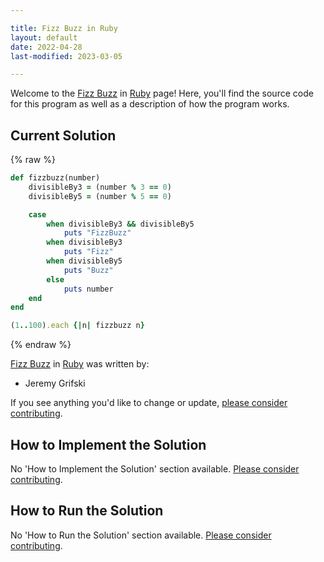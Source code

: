 ```yaml
---

title: Fizz Buzz in Ruby
layout: default
date: 2022-04-28
last-modified: 2023-03-05

---
```


Welcome to the [Fizz Buzz](https://sampleprograms.io/projects/fizz-buzz) in [Ruby](https://sampleprograms.io/languages/ruby) page! Here, you'll find the source code for this program as well as a description of how the program works.

## Current Solution

{% raw %}

```ruby
def fizzbuzz(number)
    divisibleBy3 = (number % 3 == 0)
    divisibleBy5 = (number % 5 == 0)

    case
        when divisibleBy3 && divisibleBy5
            puts "FizzBuzz"
        when divisibleBy3
            puts "Fizz"
        when divisibleBy5
            puts "Buzz"
        else 
            puts number
    end
end

(1..100).each {|n| fizzbuzz n}
```

{% endraw %}

[Fizz Buzz](https://sampleprograms.io/projects/fizz-buzz) in [Ruby](https://sampleprograms.io/languages/ruby) was written by:

- Jeremy Grifski

If you see anything you'd like to change or update, [please consider contributing](https://github.com/TheRenegadeCoder/sample-programs).

## How to Implement the Solution

No 'How to Implement the Solution' section available. [Please consider contributing](https://github.com/TheRenegadeCoder/sample-programs-website).

## How to Run the Solution

No 'How to Run the Solution' section available. [Please consider contributing](https://github.com/TheRenegadeCoder/sample-programs-website).